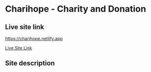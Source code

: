 # Charihope - Charity and Donation

## Live site link
<https://charihope.netlify.app>

[Live Site Link](https://charihope.netlify.app)

## Site description
